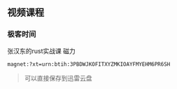 ## 视频课程
### 极客时间
张汉东的rust实战课
磁力
```
magnet:?xt=urn:btih:3PBDWJKOFITXYZMKIOAYFMYEHM6PR6SH
```
> 可以直接保存到迅雷云盘
